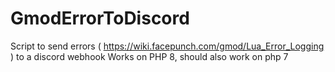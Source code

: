 # GmodErrorToDiscord
Script to send errors ( https://wiki.facepunch.com/gmod/Lua_Error_Logging ) to a discord webhook
Works on PHP 8, should also work on php 7
